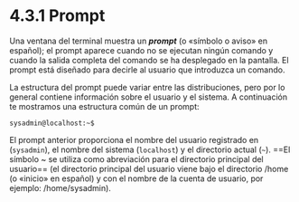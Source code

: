 # 4.3.1 Prompt
Una ventana del terminal muestra un ___prompt___ (o «símbolo o aviso» en español); el prompt aparece cuando no se ejecutan ningún comando y cuando la salida completa del comando se ha desplegado en la pantalla. El prompt está diseñado para decirle al usuario que introduzca un comando.

La estructura del prompt puede variar entre las distribuciones, pero por lo general contiene información sobre el usuario y el sistema. A continuación te mostramos una estructura común de un prompt:

```shell-session
sysadmin@localhost:~$
```
	
El prompt anterior proporciona el nombre del usuario registrado en (`sysadmin`), el nombre del sistema (`localhost`) y el directorio actual (`~`). ==El símbolo ~ se utiliza como abreviación para el directorio principal del usuario== (el directorio principal del usuario viene bajo el directorio /home (o «inicio» en español) y con el nombre de la cuenta de usuario, por ejemplo: /home/sysadmin).